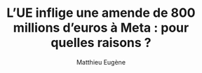 ---
layout: post
title: "L’UE inflige une amende de 800 millions d’euros à Meta : pour quelles raisons ?"
link: "https://www.blogdumoderateur.com/ue-inflige-amende-800-millions-euros-meta"
author: "Matthieu Eugène"
published_date: "14/11/2024"
description: "Meta, accusé d’abuser de sa position dominante pour imposer la Facebook Marketplace, écope d’une amende de 797,72 millions d’euros pour ses pratiques anticoncurrentielles."
language: "fr"
categories: 
   - Liens
tags: "meta législation facebook"
og-tags: "meta législation facebook"
permalink: /:categories/:year/:month/:day/:title/
---